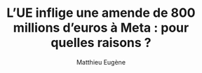 ---
layout: post
title: "L’UE inflige une amende de 800 millions d’euros à Meta : pour quelles raisons ?"
link: "https://www.blogdumoderateur.com/ue-inflige-amende-800-millions-euros-meta"
author: "Matthieu Eugène"
published_date: "14/11/2024"
description: "Meta, accusé d’abuser de sa position dominante pour imposer la Facebook Marketplace, écope d’une amende de 797,72 millions d’euros pour ses pratiques anticoncurrentielles."
language: "fr"
categories: 
   - Liens
tags: "meta législation facebook"
og-tags: "meta législation facebook"
permalink: /:categories/:year/:month/:day/:title/
---